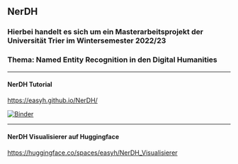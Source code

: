 ## NerDH

### Hierbei handelt es sich um ein Masterarbeitsprojekt der Universität Trier im Wintersemester 2022/23
### Thema: Named Entity Recognition in den Digital Humanities

______________________________________________

#### NerDH Tutorial


https://easyh.github.io/NerDH/

[![Binder](https://mybinder.org/badge_logo.svg)](https://mybinder.org/v2/gh/isabelhansen/NERinDH/HEAD)

___________________________________________

#### NerDH Visualisierer auf Huggingface

https://huggingface.co/spaces/easyh/NerDH_Visualisierer
